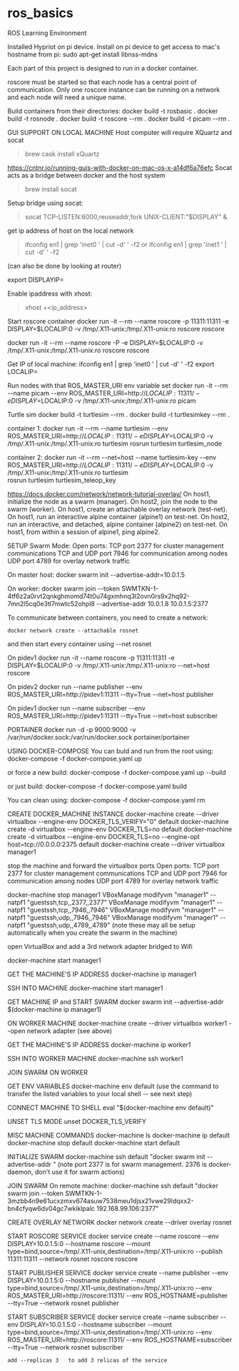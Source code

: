 # ros_basics
ROS Learning Environment

Installed Hypriot on pi device.
Install on pi device to get access to mac's hostname from pi:
	sudo apt-get install libnss-mdns

Each part of this project is designed to run in a docker container.

roscore must be started so that each node has a central point of communication.  Only one roscore instance can be running on a network and each node will need a unique name.

Build containers from their directories:
docker build -t rosbasic  .
docker build -t rosnode  .
docker build -t roscore --rm .
docker build -t picam --rm .

GUI SUPPORT
ON LOCAL MACHINE
Host computer will require XQuartz and socat
> brew cask install xQuartz

https://cntnr.io/running-guis-with-docker-on-mac-os-x-a14df6a76efc
Socat acts as a bridge between docker and the host system
> brew install socat

Setup bridge using socat:
> socat TCP-LISTEN:6000,reuseaddr,fork UNIX-CLIENT:\"$DISPLAY\" &

get ip address of host on the local network
> ifconfig en1 | grep 'inet0 ' | cut -d' ' -f2
or 
> ifconfig en1 | grep 'inet1 ' | cut -d' ' -f2

(can also be done by looking at router)

export DISPLAYIP=<network ip of local machine>

Enable ipaddress with xhost:
> xhost +<ip_address>






Start roscore container
docker run -it --rm --name roscore -p 11311:11311 -e DISPLAY=$LOCALIP:0 -v /tmp/.X11-unix:/tmp/.X11-unix:ro roscore roscore

docker run -it --rm --name roscore -P -e DISPLAY=$LOCALIP:0 -v /tmp/.X11-unix:/tmp/.X11-unix:ro roscore roscore

Get IP of local machine:
ifconfig en1 | grep 'inet0 ' | cut -d' ' -f2
export LOCALIP=<local network ip address of machine running roscore>


Run nodes with that ROS_MASTER_URI env variable set
docker run -it --rm --name picam --env ROS_MASTER_URI=http://$LOCALIP:11311/  -e DISPLAY=$LOCALIP:0 -v /tmp/.X11-unix:/tmp/.X11-unix:ro picam

Turtle sim
docker build -t turtlesim --rm .
docker build -t turtlesimkey --rm .

container 1:
docker run -it --rm --name turtlesim --env ROS_MASTER_URI=http://$LOCALIP:11311/  -e DISPLAY=$LOCALIP:0 -v /tmp/.X11-unix:/tmp/.X11-unix:ro turtlesim
	rosrun turtlesim turtlesim_node

container 2:
docker run -it --rm --net=host --name turtlesim-key --env ROS_MASTER_URI=http://$LOCALIP:11311/  -e DISPLAY=$LOCALIP:0 -v /tmp/.X11-unix:/tmp/.X11-unix:ro turtlesim	
	rosrun turtlesim turtlesim_teleop_key

https://docs.docker.com/network/network-tutorial-overlay/
On host1, initialize the node as a swarm (manager).
On host2, join the node to the swarm (worker).
On host1, create an attachable overlay network (test-net).
On host1, run an interactive alpine container (alpine1) on test-net.
On host2, run an interactive, and detached, alpine container (alpine2) on test-net.
On host1, from within a session of alpine1, ping alpine2.

SETUP Swarm Mode:
Open ports:
	TCP port 2377 for cluster management communications
	TCP and UDP port 7946 for communication among nodes
	UDP port 4789 for overlay network traffic

On master host:
docker swarm init --advertise-addr=10.0.1.5
	
On worker:
	docker swarm join --token SWMTKN-1-4tf6z2a0rvt2qnkghmomd74t0u74gxmhnq3l2ovn0rs9x2hq92-7mn2l5cq0e3tl7mwtc52ohpl8 --advertise-addr 10.0.1.8 10.0.1.5:2377	




To communicate between containers, you need to create a network:

	docker network create --attachable rosnet

and then start every container using --net rosnet

On pidev1
	docker run -it --name roscore -p 11311:11311 -e DISPLAY=$LOCALIP:0 -v /tmp/.X11-unix:/tmp/.X11-unix:ro --net=host roscore 

On pidev2
	docker run --name publisher --env ROS_MASTER_URI=http://pidev1:11311 --tty=True --net=host publisher

On pidev1
	docker run --name subscriber  --env ROS_MASTER_URI=http://pidev1:11311 --tty=True  --net=host subscriber


PORTAINER
docker run -d -p 9000:9000 -v /var/run/docker.sock:/var/run/docker.sock portainer/portainer





USING DOCKER-COMPOSE
You can buld and run from the root using:
docker-compose -f docker-compose.yaml up

or force a new build:
docker-compose -f docker-compose.yaml up --build

or just build:
docker-compose -f docker-compose.yaml build


You can clean using:
docker-compose -f docker-compose.yaml rm





CREATE DOCKER_MACHINE INSTANCE
docker-machine create --driver virtualbox --engine-env DOCKER_TLS_VERIFY="0" default 
docker-machine create -d virtualbox --engine-env DOCKER_TLS=no default
docker-machine create -d virtualbox --engine-env DOCKER_TLS=no --engine-opt host=tcp://0.0.0.0:2375 default
docker-machine create --driver virtualbox  manager1

stop the machine and forward the virtualbox ports
Open ports:
TCP port 2377 for cluster management communications
TCP and UDP port 7946 for communication among nodes
UDP port 4789 for overlay network traffic

docker-machine stop manager1
VBoxManage modifyvm "manager1" --natpf1 "guestssh,tcp,,2377,,2377"
VBoxManage modifyvm "manager1" --natpf1 "guestssh,tcp,,7946,,7946"
VBoxManage modifyvm "manager1" --natpf1 "guestssh,udp,,7946,,7946"
VBoxManage modifyvm "manager1" --natpf1 "guestssh,udp,,4789,,4789"
(note these may all be setup automatically when you create the swarm in the machine)

open VirtualBox and add a 3rd network adapter bridged to Wifi

docker-machine start manager1

GET THE MACHINE'S IP ADDRESS
docker-machine ip manager1

SSH INTO MACHINE
docker-machine start manager1

GET MACHINE IP and START SWARM
docker swarm init --advertise-addr $(docker-machine ip manager1)

ON WORKER MACHINE
docker-machine create --driver virtualbox  worker1
--open network adapter (see above)


GET THE MACHINE'S IP ADDRESS
docker-machine ip worker1

SSH INTO WORKER MACHINE
docker-machine ssh worker1

JOIN SWARM ON WORKER


GET ENV VARIABLES
docker-machine env default
(use the command to transfer the listed variables to your local shell -- see next step)

CONNECT MACHINE TO SHELL
eval "$(docker-machine env default)"

UNSET TLS MODE
unset DOCKER_TLS_VERIFY

MISC MACHINE COMMANDS
docker-machine ls
docker-machine ip default
docker-machine stop default
docker-machine start default

INITIALIZE SWARM
docker-machine ssh default "docker swarm init --advertise-addr <default ip>"
(note port 2377 is for swarm management. 2376 is docker-daemon, don't use it for swarm actions)

JOIN SWARM
On remote machine:
docker-machine ssh default "docker swarm join --token SWMTKN-1-3mzbb4n9e61ucxzmxv674asuw7538meu1djsx21vwe29ldqxx2-bn4cfyqw6dv04gc7wkiklpalc 192.168.99.106:2377"



CREATE OVERLAY NETWORK
docker network create --driver overlay rosnet




START ROSCORE SERVICE
docker service create --name roscore --env DISPLAY=10.0.1.5:0 --hostname roscore --mount type=bind,source=/tmp/.X11-unix,destination=/tmp/.X11-unix:ro --publish 11311:11311 --network rosnet roscore roscore


START PUBLISHER SERVICE
docker service create --name publisher --env DISPLAY=10.0.1.5:0 --hostname publisher --mount type=bind,source=/tmp/.X11-unix,destination=/tmp/.X11-unix:ro --env ROS_MASTER_URI=http://roscore:11311/ --env ROS_HOSTNAME=publisher --tty=True --network rosnet publisher

START SUBSCRIBER SERVICE
docker service create --name subscriber --env DISPLAY=10.0.1.5:0 --hostname subscriber --mount type=bind,source=/tmp/.X11-unix,destination=/tmp/.X11-unix:ro --env ROS_MASTER_URI=http://roscore:11311/ --env ROS_HOSTNAME=subscriber --tty=True --network rosnet subscriber

	add --replicas 3   to add 3 relicas of the service
